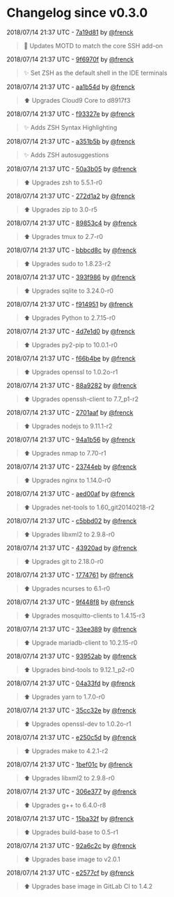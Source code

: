 # Changelog since v0.3.0

2018/07/14 21:37 UTC - [7a19d81](https://github.com/hassio-addons/addon-ide/commit/7a19d81ee7a26e76731c729c6e2e4d0b32f54f7d) by [@frenck](https://github.com/frenck)
> :art: Updates MOTD to match the core SSH add-on 

2018/07/14 21:37 UTC - [9f6970f](https://github.com/hassio-addons/addon-ide/commit/9f6970f1486b62d69dd61dfb6667ccd55a031d90) by [@frenck](https://github.com/frenck)
> :sparkles: Set ZSH as the default shell in the IDE terminals 

2018/07/14 21:37 UTC - [aa1b54d](https://github.com/hassio-addons/addon-ide/commit/aa1b54df69662d6ebd3b238973afcfeedbf74e3b) by [@frenck](https://github.com/frenck)
> :arrow_up: Upgrades Cloud9 Core to d8917f3 

2018/07/14 21:37 UTC - [f93327e](https://github.com/hassio-addons/addon-ide/commit/f93327e0cf618d52ec41ac970b8c39fd7dfe1b99) by [@frenck](https://github.com/frenck)
> :sparkles: Adds ZSH Syntax Highlighting 

2018/07/14 21:37 UTC - [a351b5b](https://github.com/hassio-addons/addon-ide/commit/a351b5baa995dacf2cd99dab2bd358597c6deb04) by [@frenck](https://github.com/frenck)
> :sparkles: Adds ZSH autosuggestions 

2018/07/14 21:37 UTC - [50a3b05](https://github.com/hassio-addons/addon-ide/commit/50a3b059bae2a257a3018e10ee12f03d704be3ad) by [@frenck](https://github.com/frenck)
> :arrow_up: Upgrades zsh to 5.5.1-r0 

2018/07/14 21:37 UTC - [272d1a2](https://github.com/hassio-addons/addon-ide/commit/272d1a269864876dd1d4d1bb3510760c586559bd) by [@frenck](https://github.com/frenck)
> :arrow_up: Upgrades zip to 3.0-r5 

2018/07/14 21:37 UTC - [89853c4](https://github.com/hassio-addons/addon-ide/commit/89853c4e2ca67027eb073374c52be477936fd758) by [@frenck](https://github.com/frenck)
> :arrow_up: Upgrades tmux to 2.7-r0 

2018/07/14 21:37 UTC - [bbbcd8c](https://github.com/hassio-addons/addon-ide/commit/bbbcd8c71d16812297f158e1a05f68d740491d92) by [@frenck](https://github.com/frenck)
> :arrow_up: Upgrades sudo to 1.8.23-r2 

2018/07/14 21:37 UTC - [393f986](https://github.com/hassio-addons/addon-ide/commit/393f986138b8aea934e3659a40fece907d7157d2) by [@frenck](https://github.com/frenck)
> :arrow_up: Upgrades sqlite to 3.24.0-r0 

2018/07/14 21:37 UTC - [f914951](https://github.com/hassio-addons/addon-ide/commit/f914951cb2e9143dad5add5eb4f9c04a0a58adf0) by [@frenck](https://github.com/frenck)
> :arrow_up: Upgrades Python to 2.7.15-r0 

2018/07/14 21:37 UTC - [4d7e1d0](https://github.com/hassio-addons/addon-ide/commit/4d7e1d0db586c6a95533f1c3257f4e52fb9f0d93) by [@frenck](https://github.com/frenck)
> :arrow_up: Upgrades py2-pip to 10.0.1-r0 

2018/07/14 21:37 UTC - [f66b4be](https://github.com/hassio-addons/addon-ide/commit/f66b4bebbc19cd779fbb075eb3c1c79ea1fa044c) by [@frenck](https://github.com/frenck)
> :arrow_up: Upgrades openssl to 1.0.2o-r1 

2018/07/14 21:37 UTC - [88a9282](https://github.com/hassio-addons/addon-ide/commit/88a9282a57dcf3e8519a587455d559eb39df8ae5) by [@frenck](https://github.com/frenck)
> :arrow_up: Upgrades openssh-client to 7.7_p1-r2 

2018/07/14 21:37 UTC - [2701aaf](https://github.com/hassio-addons/addon-ide/commit/2701aafaa19ca3b59cbfe9d900af3deab5cdabe3) by [@frenck](https://github.com/frenck)
> :arrow_up: Upgrades nodejs to 9.11.1-r2 

2018/07/14 21:37 UTC - [94a1b56](https://github.com/hassio-addons/addon-ide/commit/94a1b566795578e43eff1a0be4279977589730d1) by [@frenck](https://github.com/frenck)
> :arrow_up: Upgrades nmap to 7.70-r1 

2018/07/14 21:37 UTC - [23744eb](https://github.com/hassio-addons/addon-ide/commit/23744ebcf0a686f22056d30463ef7a09eb1193da) by [@frenck](https://github.com/frenck)
> :arrow_up: Upgrades nginx to 1.14.0-r0 

2018/07/14 21:37 UTC - [aed00af](https://github.com/hassio-addons/addon-ide/commit/aed00af3246a73379f1a74804159603f06f72ca4) by [@frenck](https://github.com/frenck)
> :arrow_up: Upgrades net-tools to 1.60_git20140218-r2 

2018/07/14 21:37 UTC - [c5bbd02](https://github.com/hassio-addons/addon-ide/commit/c5bbd0295e45a8592f70038874d0582b5aed4f91) by [@frenck](https://github.com/frenck)
> :arrow_up: Upgrades libxml2 to 2.9.8-r0 

2018/07/14 21:37 UTC - [43920ad](https://github.com/hassio-addons/addon-ide/commit/43920ad7a39fbb31d67c8e7637724f2ecd9817d1) by [@frenck](https://github.com/frenck)
> :arrow_up: Upgrades git to 2.18.0-r0 

2018/07/14 21:37 UTC - [1774761](https://github.com/hassio-addons/addon-ide/commit/17747611522bc868dc669dc0104e3bb9cce902fd) by [@frenck](https://github.com/frenck)
> :arrow_up: Upgrades ncurses to 6.1-r0 

2018/07/14 21:37 UTC - [9f448f8](https://github.com/hassio-addons/addon-ide/commit/9f448f8959401a2bcee0e0a98f5a498263d79880) by [@frenck](https://github.com/frenck)
> :arrow_up: Upgrades mosquitto-clients to 1.4.15-r3 

2018/07/14 21:37 UTC - [33ee389](https://github.com/hassio-addons/addon-ide/commit/33ee3893947d317430c9bbf4118de18743156cf7) by [@frenck](https://github.com/frenck)
> :arrow_up: Upgrade mariadb-client to 10.2.15-r0 

2018/07/14 21:37 UTC - [93952ab](https://github.com/hassio-addons/addon-ide/commit/93952ab71b3b5cbfa5cebac6af4e10ad3aebee27) by [@frenck](https://github.com/frenck)
> :arrow_up: Upgrades bind-tools to 9.12.1_p2-r0 

2018/07/14 21:37 UTC - [04a33fd](https://github.com/hassio-addons/addon-ide/commit/04a33fdcda223c59b6f618f92b55074986bab007) by [@frenck](https://github.com/frenck)
> :arrow_up: Upgrades yarn to 1.7.0-r0 

2018/07/14 21:37 UTC - [35cc32e](https://github.com/hassio-addons/addon-ide/commit/35cc32e38e2e94c7d756ce9a6038279274b8f4a5) by [@frenck](https://github.com/frenck)
> :arrow_up: Upgrades openssl-dev to 1.0.2o-r1 

2018/07/14 21:37 UTC - [e250c5d](https://github.com/hassio-addons/addon-ide/commit/e250c5da67f9d6cf10451b03db55cdb3df08bc7e) by [@frenck](https://github.com/frenck)
> :arrow_up: Upgrades make to 4.2.1-r2 

2018/07/14 21:37 UTC - [1bef01c](https://github.com/hassio-addons/addon-ide/commit/1bef01ca8a41cec085cb1637324813b1e3513b0c) by [@frenck](https://github.com/frenck)
> :arrow_up: Upgrades libxml2 to 2.9.8-r0 

2018/07/14 21:37 UTC - [306e377](https://github.com/hassio-addons/addon-ide/commit/306e3772a2af65cf9de6ea4fc7e5459f4c2beb33) by [@frenck](https://github.com/frenck)
> :arrow_up: Upgrades g++ to 6.4.0-r8 

2018/07/14 21:37 UTC - [15ba32f](https://github.com/hassio-addons/addon-ide/commit/15ba32f0d967e3e196b774469bf53053433e99ee) by [@frenck](https://github.com/frenck)
> :arrow_up: Upgrades build-base to 0.5-r1 

2018/07/14 21:37 UTC - [92a6c2c](https://github.com/hassio-addons/addon-ide/commit/92a6c2cd7d003849f0de1603c0e4c7ae74423ae1) by [@frenck](https://github.com/frenck)
> :arrow_up: Upgrades base image to v2.0.1 

2018/07/14 21:37 UTC - [e2577cf](https://github.com/hassio-addons/addon-ide/commit/e2577cfa81382a6c8fa99dcc1fc7d05995efc4b3) by [@frenck](https://github.com/frenck)
> :arrow_up: Upgrades base image in GitLab CI to 1.4.2 

